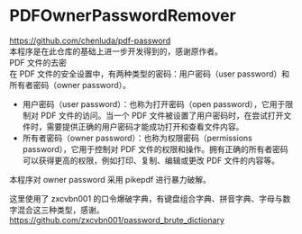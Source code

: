 # PDFOwnerPasswordRemover
https://github.com/chenluda/pdf-password  
本程序是在此仓库的基础上进一步开发得到的，感谢原作者。  
PDF 文件的去密  
在 PDF 文件的安全设置中，有两种类型的密码：用户密码（user password）和所有者密码（owner password）。  
* 用户密码（user password）：也称为打开密码（open password），它用于限制对 PDF 文件的访问。当一个 PDF 文件被设置了用户密码时，在尝试打开文件时，需要提供正确的用户密码才能成功打开和查看文件内容。  
* 所有者密码（owner password）：也称为权限密码（permissions password），它用于控制对 PDF 文件的权限和操作。拥有正确的所有者密码可以获得更高的权限，例如打印、复制、编辑或更改 PDF 文件的内容等。
  
本程序对 owner password 采用 pikepdf 进行暴力破解。

这里使用了 zxcvbn001 的口令爆破字典，有键盘组合字典、拼音字典、字母与数字混合这三种类型，感谢。
https://github.com/zxcvbn001/password_brute_dictionary
